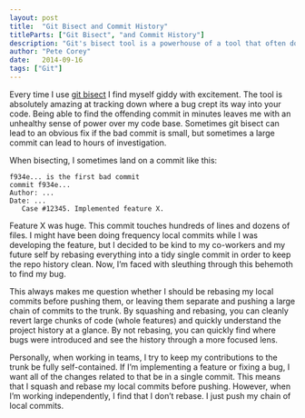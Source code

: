 ```yaml
---
layout: post
title:  "Git Bisect and Commit History"
titleParts: ["Git Bisect", "and Commit History"]
description: "Git's bisect tool is a powerhouse of a tool that often doesn't get the love it deserves."
author: "Pete Corey"
date:   2014-09-16
tags: ["Git"]
---
```


Every time I use [git bisect](http://git-scm.com/docs/git-bisect) I find myself giddy with excitement.  The tool is absolutely amazing at tracking down where a bug crept its way into your code. Being able to find the offending commit in minutes leaves me with an unhealthy sense of power over my code base. Sometimes git bisect can lead to an obvious fix if the bad commit is small, but sometimes a large commit can lead to hours of investigation.

When bisecting, I sometimes land on a commit like this:

<pre class="language-*"><code class="language-*">f934e... is the first bad commit
commit f934e...
Author: ...
Date: ...
   Case #12345. Implemented feature X.</code></pre>

Feature X was huge. This commit touches hundreds of lines and dozens of files. I might have been doing frequency local commits while I was developing the feature, but I decided to be kind to my co-workers and my future self by rebasing everything into a tidy single commit in order to keep the repo history clean.  Now, I’m faced with sleuthing through this behemoth to find my bug.

This always makes me question whether I should be rebasing my local commits before pushing them, or leaving them separate and pushing a large chain of commits to the trunk. By squashing and rebasing, you can cleanly revert large chunks of code (whole features) and quickly understand the project history at a glance. By not rebasing, you can quickly find where bugs were introduced and see the history through a more focused lens.

Personally, when working in teams, I try to keep my contributions to the trunk be fully self-contained. If I’m implementing a feature or fixing a bug, I want all of the changes related to that be in a single commit. This means that I squash and rebase my local commits before pushing. However, when I’m working independently, I find that I don’t rebase. I just push my chain of local commits.
